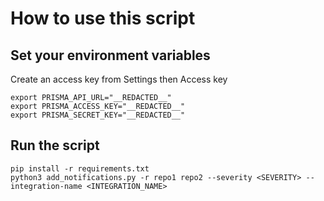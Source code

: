 # How to use this script

## Set your environment variables

Create an access key from Settings then Access key  


```
export PRISMA_API_URL="__REDACTED__"
export PRISMA_ACCESS_KEY="__REDACTED__"
export PRISMA_SECRET_KEY="__REDACTED__"
```

## Run the script

```console
pip install -r requirements.txt
python3 add_notifications.py -r repo1 repo2 --severity <SEVERITY> --integration-name <INTEGRATION_NAME>
```
